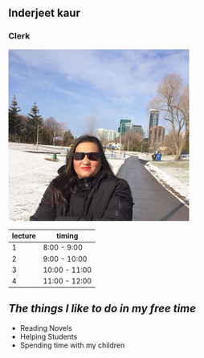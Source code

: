 ## Inderjeet kaur

### Clerk

![Display picture](photos/me.jpeg)


| lecture | timing        |
| ------- | ----------- |
| 1       | 8:00 - 9:00    |
| 2       | 9:00 - 10:00 |
| 3       | 10:00 - 11:00       |
| 4       | 11:00 - 12:00  |

## *The things I like to do in my free time*

- Reading Novels
- Helping Students
- Spending time with my children


